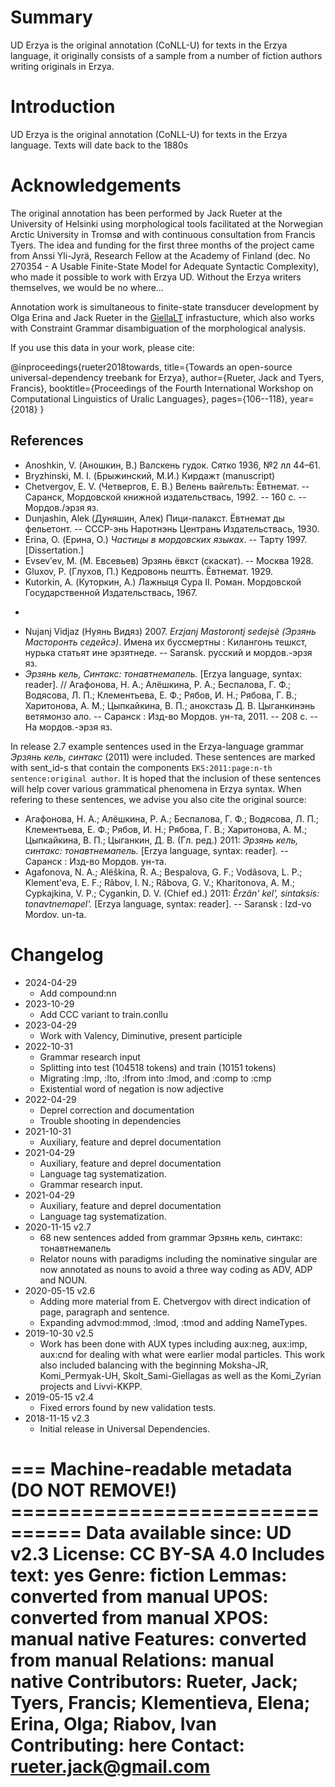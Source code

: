 # Summary

UD Erzya is the original annotation (CoNLL-U) for texts in the Erzya language,
it originally consists of a sample from a number of fiction authors writing originals in Erzya.

# Introduction

UD Erzya is the	original annotation (CoNLL-U) for texts	in the Erzya language. Texts will date back to the 1880s

# Acknowledgements

The original annotation has been performed by Jack Rueter at the University of Helsinki using morphological tools
facilitated at the Norwegian Arctic University in Tromsø and with continuous consultation from Francis Tyers. 
The idea and funding for the first three months of the project came from Anssi Yli-Jyrä, Research Fellow at
the Academy of Finland (dec. No 270354 - A Usable Finite-State Model for Adequate
Syntactic Complexity), who made it possible to work with Erzya UD.
Without the Erzya writers themselves, we would be no where…

Annotation work is simultaneous to finite-state transducer development by Olga Erina and Jack Rueter in the [GiellaLT](https://giellalt.uit.no/lang-myv) infrastucture, which also works with Constraint Grammar disambiguation of the morphological analysis.

If you use this data in your work, please cite:

   @inproceedings{rueter2018towards,
   title={Towards an open-source universal-dependency treebank for Erzya},
   author={Rueter, Jack and Tyers, Francis},
   booktitle={Proceedings of the Fourth International Workshop on Computational Linguistics of Uralic Languages},
   pages={106--118},
   year={2018}
   }

## References

- Anoshkin, V. (Аношкин, В.) Валскень гудок. Сятко 1936, №2 лл 44–61.
- Bryzhinski, M. I. (Брыжинский, М.И.) Кирдажт (manuscript)
- Chetvergov, E. V. (Четвергов, Е. В.) Велень вайгельть: Ёвтнемат. -- Саранск, Мордовской книжной издательствась, 1992. -- 160 с. -- Мордов./эрзя яз.
- Dunjashin, Alek (Дуняшин, Алек) Пици-палакст. Ёвтнемат ды фельетонт. -- СССР-энь Наротнэнь Центрань Издательствась, 1930.
- Erina, O. (Ерина, О.) *Частицы в мордовских языках*. -- Тарту 1997. [Dissertation.]
- Evsevʹev, M. (М. Евсевьев) Эрзянь ёвкст (скаскат). -- Москва 1928.
- Gluxov, P. (Глухов, П.) Кедровонь пештть. Ёвтнемат. 1929.
- Kutorkin, A. (Куторкин, А.) Лажныця Сура II. Роман. Мордовской Государственной Издательствась, 1967.
* 
- Nujanj Vidjaz (Нуянь Видяз) 2007. *Erzjanj Mastorontj sedejsè (Эрзянь Масторонть седейсэ)*. Имена их буссмертны : Килангонь тешкст, нурька статьят ине эрзятнеде. -- Saransk. русский и мордов.-эрзя яз.
- *Эрзянь кель, Синтакс: тонавтнемапель.* [Erzya language, syntax: reader]. //  Агафонова, Н. А.; Алёшкина, Р. А.; Беспалова, Г. Ф.; Водясова, Л. П.; Клементьева, Е. Ф.; Рябов, И. Н.; Рябова, Г. В.; Харитонова, А. М.; Цыпкайкина, В. П.; анокстазь Д. В. Цыганкинэнь ветямонзо ало. -- Саранск : Изд-во Мордов. ун-та, 2011. -- 208 с. -- На мордов.-эрзя яз.  


 In release 2.7 example sentences used in the Erzya-language grammar *Эрзянь кель, синтакс* (2011) were included. These sentences are marked with sent_id-s that contain the components `EKS:2011:page:n-th sentence:original author`. It is hoped that the inclusion of these sentences will help cover various grammatical phenomena in Erzya syntax. When refering to these sentences, we advise you also cite the original source:

- Агафонова, Н. А.; Алёшкина, Р. А.; Беспалова, Г. Ф.; Водясова, Л. П.; Клементьева, Е. Ф.; Рябов, И. Н.; Рябова, Г. В.; Харитонова, А. М.; Цыпкайкина, В. П.; Цыганкин, Д. В. (Гл. ред.) 2011: *Эрзянь кель, синтакс: тонавтнемапель.* [Erzya language, syntax: reader]. -- Саранск : Изд-во Мордов. ун-та.
- Agafonova, N. A.; Alëškina, R. A.; Bespalova, G. F.; Vodâsova, L. P.; Klement'eva, E. F.; Râbov, I. N.; Râbova, G. V.; Kharitonova, A. M.; Cypkajkina, V. P.; Cygankin, D. V. (Chief ed.) 2011: *Èrzân' kel', sintaksis: tonavtnemapel'.* [Erzya language, syntax: reader]. -- Saransk : Izd-vo Mordov. un-ta.

# Changelog

* 2024-04-29
  * Add compound:nn
* 2023-10-29
  * Add CCC variant to train.conllu
* 2023-04-29
  * Work with Valency, Diminutive, present participle
* 2022-10-31
  * Grammar research input
  * Splitting into test (104518 tokens) and train (10151 tokens)
  * Migrating :lmp, :lto, :lfrom into :lmod, and :comp to :cmp
  * Existential word of negation is now adjective
* 2022-04-29
  * Deprel correction and documentation
  * Trouble shooting in dependencies
* 2021-10-31
  * Auxiliary, feature and deprel documentation
* 2021-04-29
  * Auxiliary, feature and deprel documentation
  * Language tag systematization.
  * Grammar research input.
* 2021-04-29
  * Auxiliary, feature and deprel documentation
  * Language tag systematization.
* 2020-11-15 v2.7
  * 68 new sentences added from grammar Эрзянь кель, синтакс: тонавтнемапель
  * Relator nouns with paradigms including the nominative singular are now annotated as nouns to avoid a three way coding as ADV, ADP and NOUN.
* 2020-05-15 v2.6
  * Adding more material from E. Chetvergov with direct indication of page, paragraph and sentence.
  * Expanding advmod:mmod, :lmod, :tmod and adding NameTypes.
* 2019-10-30 v2.5
   * Work has been done with AUX types including aux:neg, aux:imp, aux:cnd for dealing with what were  earlier modal particles. This work also included balancing with the beginning Moksha-JR, Komi_Permyak-UH, Skolt_Sami-Giellagas as well as the Komi_Zyrian projects and Livvi-KKPP. 
* 2019-05-15 v2.4
  * Fixed errors found by new validation tests.
* 2018-11-15 v2.3
  * Initial release in Universal Dependencies.


=== Machine-readable metadata (DO NOT REMOVE!) ================================
Data available since: UD v2.3
License: CC BY-SA 4.0
Includes text: yes
Genre: fiction
Lemmas: converted from manual
UPOS: converted from manual
XPOS: manual native
Features: converted from manual
Relations: manual native
Contributors: Rueter, Jack; Tyers, Francis; Klementieva, Elena; Erina, Olga; Riabov, Ivan
Contributing: here
Contact: rueter.jack@gmail.com
===============================================================================
